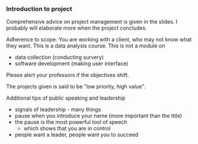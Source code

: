 ### Introduction to project

Comprehensive advice on project management is given in the slides. I probably will elaborate more when the project concludes.



Adherence to scope. You are working with a client, who may not know what they want. This is a data analysis course.  This is not a module on

- data collection (conducting survery)
- software development (making user interface)

Please alert your professors if the objectives shift.


The projects given is said to be "low priority, high value".






Additional tips of public speaking and leadership
- signals of leadership - many things
- pause when you introduce your name (more important than the title)
- the pause is the most powerful tool of speech
  - which shows that you are in control
- people want a leader, people want you to succeed



